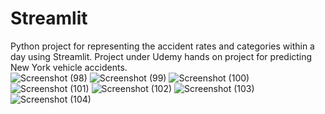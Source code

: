 # Streamlit
Python project for representing the accident rates and categories within a day using Streamlit.
Project under Udemy hands on project for predicting New York vehicle accidents.<br>
![Screenshot (98)](https://user-images.githubusercontent.com/65451201/91662345-8d83b300-eaff-11ea-97f8-2d072408e7c8.png)
![Screenshot (99)](https://user-images.githubusercontent.com/65451201/91662372-b3a95300-eaff-11ea-9934-260836a262d5.png)
![Screenshot (100)](https://user-images.githubusercontent.com/65451201/91662377-ba37ca80-eaff-11ea-8e8c-a1bb7ac5d62b.png)
![Screenshot (101)](https://user-images.githubusercontent.com/65451201/91662378-be63e800-eaff-11ea-8c25-99aa1d2b12eb.png)
![Screenshot (102)](https://user-images.githubusercontent.com/65451201/91662390-c58af600-eaff-11ea-81de-dd48748e84a2.png)
![Screenshot (103)](https://user-images.githubusercontent.com/65451201/91662395-ca4faa00-eaff-11ea-85d6-118e348e424e.png)
![Screenshot (104)](https://user-images.githubusercontent.com/65451201/91662400-cd4a9a80-eaff-11ea-9695-f6ed797c8d74.png)

